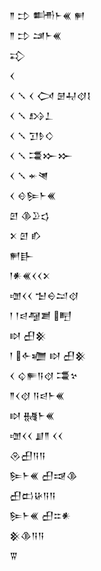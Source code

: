 <div class='block'>
<div class='line'>𒈫 𒄞 𒌦𒈨𒌍 𒂍</div>
<div class='line'>𒈫 𒄞 𒁼𒈨𒌍</div>
<div class='line'>𒃾</div>
<div class='line'>𒌋</div>
<div class='line'>𒌋 𒑳 𒌋 𒉏 𒇡𒄷𒋼𒋙</div>
<div class='line'>𒌋 𒑳 𒋳𒁇</div>
<div class='line'>𒌋 𒑳 𒋛𒊩𒄭</div>
<div class='line'>𒌋 𒑳 𒃮𒁍𒁍</div>
<div class='line'>𒌋 𒑳 𒄬𒇴</div>
<div class='line'>𒌋 𒄰𒌉𒈨𒌍</div>
<div class='line'>𒇻 𒆠𒊒𒌓</div>
<div class='line'>𒉽 𒇻 𒁓</div>
<div class='line'>𒂍𒃲</div>
<div class='line'>𒁹𒀭𒌍𒌋𒌋𒉽</div>
<div class='line'>𒌝𒌋𒌋 𒈠𒀪𒁺𒋼</div>
<div class='line'>𒁹 𒁹𒁀𒆷𒋢 𒋃</div>
<div class='line'>𒊭 𒌷𒆜</div>
<div class='line'>𒁹 𒅆𒁾 𒊭 𒌷𒆜</div>
<div class='line'>𒌋 𒌒𒊓𒀀𒋼 𒃮𒆳</div>
<div class='line'>𒈫𒌋𒋼 𒀀𒁀𒈨𒌍</div>
<div class='line'>𒊭 𒉆𒈨𒌍</div>
<div class='line'>𒌝𒌋𒌋 𒋗𒈫 𒌋𒌋</div>
<div class='line'>𒊮𒌷𒀀𒀀</div>
<div class='line'>𒌉𒈨𒌍 𒌷𒀏𒆠</div>
<div class='line'>𒌷𒆗𒄩𒀀𒀀</div>
<div class='line'>𒌉𒈨𒌍 𒌷𒇹𒀭</div>
<div class='line'>𒆜𒆠𒀀𒀀</div>
<div class='line'>𒐊</div>
</div>